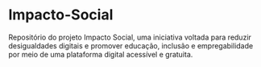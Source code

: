 # Impacto-Social
Repositório do projeto Impacto Social, uma iniciativa voltada para reduzir desigualdades digitais e promover educação, inclusão e empregabilidade por meio de uma plataforma digital acessível e gratuita. 
